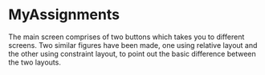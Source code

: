 # MyAssignments

The main screen comprises of two buttons which takes you to different screens. Two similar figures have been made, one using relative layout and the other using constraint layout, to point out the basic difference between the two layouts.